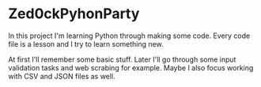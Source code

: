 # Zed0ckPyhonParty

In this project I'm learning Python through making some code. Every code file 
is a lesson and I try to learn something new.

At first I'll remember some basic stuff. Later I'll go through some input validation 
tasks and web scrabing for example. Maybe I also focus working with CSV and JSON 
files as well.
